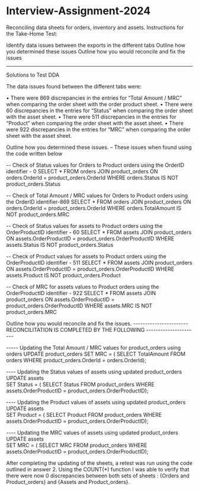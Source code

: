 # Interview-Assignment-2024
Reconciling data sheets for orders, inventory and assets.
Instructions for the Take-Home Test:

Identify data issues between the exports in the different tabs
Outline how you determined these issues
Outline how you would reconcile and fix the issues

--------------------------------------------------------------------------------------------------------------

Solutions to Test DDA

The data issues found between the different tabs were:

•	There were 869 discrepancies in the entries for “Total Amount / MRC” when comparing the order sheet with the order product sheet.
•	There were 60 discrepancies in the entries for “Status” when comparing the order sheet with the asset sheet.
•	There were 511 discrepancies in the entries for “Product” when comparing the order sheet with the asset sheet.
•	There were 922 discrepancies in the entries for “MRC” when comparing the order sheet with the asset sheet.


Outline how you determined these issues. – These issues when found using the code written below 

 -- Check of Status values for Orders to Product orders using the OrderID identifier - 0
SELECT *
FROM orders
JOIN product_orders
ON orders.OrderId = product_orders.OrderId
WHERE orders.Status IS NOT product_orders.Status

-- Check of Total Amount / MRC values for Orders to Product orders using the OrderID identifier-869
SELECT * 
FROM orders
JOIN product_orders
ON orders.OrderId = product_orders.OrderId
WHERE orders.TotalAmount IS NOT product_orders.MRC

-- Check of Status values for assets to Product orders using the OrderProductID identifier - 60
SELECT *
FROM assets
JOIN product_orders
ON assets.OrderProductID = product_orders.OrderProductID
WHERE assets.Status IS NOT product_orders.Status

-- Check of Product values for assets to Product orders using the OrderProductID identifier - 511
SELECT *
FROM assets
JOIN product_orders
ON assets.OrderProductID = product_orders.OrderProductID
WHERE assets.Product IS NOT product_orders.Product

-- Check of MRC for assets values to Product orders using the OrderProductID identifier - 922
SELECT *
FROM assets
JOIN product_orders
ON assets.OrderProductID = product_orders.OrderProductID
WHERE assets.MRC IS NOT product_orders.MRC



Outline how you would reconcile and fix the issues.
-----------------------  RECONCILITATION IS COMPLETED BY THE FOLLOWING    ---------------------- 

----- Updating the Total Amount / MRC values for product_orders using orders
UPDATE product_orders
SET MRC = (
	SELECT TotalAmount
	FROM orders
	WHERE product_orders.OrderId = orders.OrderId);

---- Updating the Status values of assets using updated product_orders
UPDATE assets	
SET Status = (
	SELECT Status
	FROM product_orders
	WHERE assets.OrderProductID = product_orders.OrderProductID); 

---- Updating the Product values of assets using updated product_orders
UPDATE assets	
SET Product = (
	SELECT Product
	FROM product_orders
	WHERE assets.OrderProductID = product_orders.OrderProductID); 

---- Updating the MRC values of assets using updated product_orders
UPDATE assets	
SET MRC = (
	SELECT MRC
	FROM product_orders
	WHERE assets.OrderProductID = product_orders.OrderProductID); 

After completing the updating of the sheets, a retest was run using the code outlined in answer 2. Using the COUNT(*) function I was able to verify that there were now 0 discrepancies between both sets of sheets : {Orders and Product_orders} and {Assets and Product_orders}.



